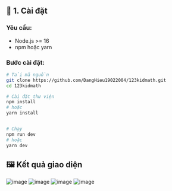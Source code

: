 
## 🚀 1. Cài đặt

### Yêu cầu:

- Node.js >= 16
- npm hoặc yarn

### Bước cài đặt:

```bash
# Tải mã nguồn
git clone https://github.com/DangHieu19022004/123kidmath.git
cd 123kidmath

# Cài đặt thư viện
npm install
# hoặc
yarn install


# Chạy
npm run dev
# hoặc
yarn dev
```
## 🖼️ Kết quả giao diện
![image](https://github.com/user-attachments/assets/f29c323d-e6d7-486d-bb23-394c722efb93)
![image](https://github.com/user-attachments/assets/783676e2-e54e-4f52-9451-ad3e71d1bc91)
![image](https://github.com/user-attachments/assets/fcbb65f5-30e8-4e90-9dd4-f46249863b24)
![image](https://github.com/user-attachments/assets/c419f679-b194-4fa9-89e3-8e3192c662e4)


